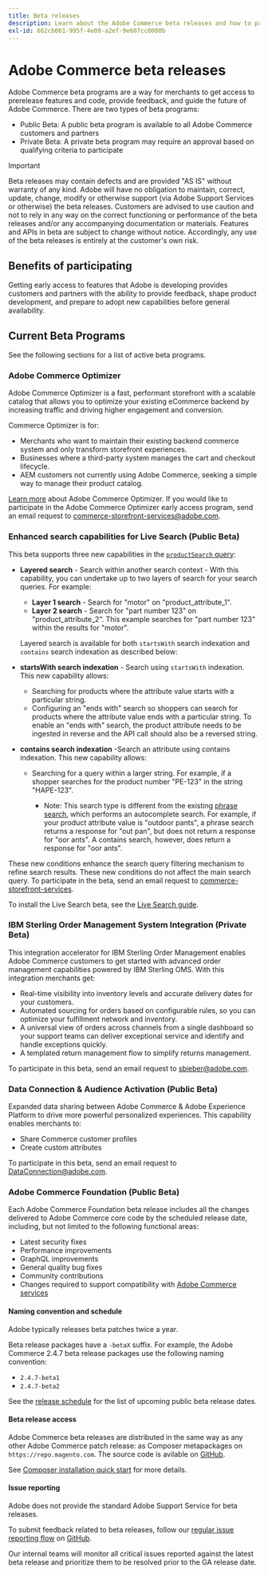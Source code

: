 ```yaml
---
title: Beta releases
description: Learn about the Adobe Commerce beta releases and how to participate.
exl-id: 662cb061-995f-4e09-a2ef-9e607cc0000b
---
```

# Adobe Commerce beta releases

Adobe Commerce beta programs are a way for merchants to get access to prerelease features and code, provide feedback, and guide the future of Adobe Commerce. There are two types of beta programs:

- Public Beta: A public beta program is available to all Adobe Commerce customers and partners
- Private Beta: A private beta program may require an approval based on qualifying criteria to participate

>[!IMPORTANT]
>
>Beta releases may contain defects and are provided "AS IS" without warranty of any kind. Adobe will have no obligation to maintain, correct, update, change, modify or otherwise support (via Adobe Support Services or otherwise) the beta releases. Customers are advised to use caution and not to rely in any way on the correct functioning or performance of the beta releases and/or any accompanying documentation or materials. Features and APIs in beta are subject to change without notice. Accordingly, any use of the beta releases is entirely at the customer's own risk.

## Benefits of participating

Getting early access to features that Adobe is developing provides customers and partners with the ability to provide feedback, shape product development, and prepare to adopt new capabilities before general availability.

## Current Beta Programs

See the following sections for a list of active beta programs.

### Adobe Commerce Optimizer

Adobe Commerce Optimizer is a fast, performant storefront with a scalable catalog that allows you to optimize your existing eCommerce backend by increasing traffic and driving higher engagement and conversion.

Commerce Optimizer is for:

- Merchants who want to maintain their existing backend commerce system and only transform storefront experiences.
- Businesses where a third-party system manages the cart and checkout lifecycle.
- AEM customers not currently using Adobe Commerce, seeking a simple way to manage their product catalog.

[Learn more](https://experienceleague.adobe.com/docs/commerce/optimizer/overview.html) about Adobe Commerce Optimizer. If you would like to participate in the Adobe Commerce Optimizer early access program, send an email request to [commerce-storefront-services@adobe.com](mailto:commerce-storefront-services@adobe.com).

### Enhanced search capabilities for Live Search (Public Beta)

This beta supports three new capabilities in the [`productSearch` query](https://developer.adobe.com/commerce/services/graphql/live-search/product-search/):

- **Layered search** - Search within another search context - With this capability, you can undertake up to two layers of search for your search queries. For example:
  
  - **Layer 1 search** - Search for "motor" on "product_attribute_1".
  - **Layer 2 search** - Search for "part number 123" on "product_attribute_2". This example searches for "part number 123" within the results for "motor".

  Layered search is available for both `startsWith` search indexation and `contains` search indexation as described below:

- **startsWith search indexation** - Search using `startsWith` indexation. This new capability allows:

  - Searching for products where the attribute value starts with a particular string.
  - Configuring an "ends with" search so shoppers can search for products where the attribute value ends with a particular string. To enable an "ends with" search, the product attribute needs to be ingested in reverse and the API call should also be a reversed string.

- **contains search indexation** -Search an attribute using contains indexation. This new capability allows:

    - Searching for a query within a larger string. For example, if a shopper searches for the product number "PE-123" in the string "HAPE-123".
        
        - Note: This search type is different from the existing [phrase search](https://developer.adobe.com/commerce/services/graphql/live-search/product-search/#phrase), which performs an autocomplete search. For example, if your product attribute value is "outdoor pants", a phrase search returns a response for "out pan", but does not return a response for "oor ants". A contains search, however, does return a response for "oor ants".

These new conditions enhance the search query filtering mechanism to refine search results. These new conditions do not affect the main search query. To participate in the beta, send an email request to [commerce-storefront-services](mailto:commerce-storefront-services@adobe.com).

To install the Live Search beta, see the [Live Search guide](https://experienceleague.adobe.com/en/docs/commerce-merchant-services/live-search/install#install-the-live-search-beta).

### IBM Sterling Order Management System Integration (Private Beta)

This integration accelerator for IBM Sterling Order Management enables Adobe Commerce customers to get started with advanced order management capabilities powered by IBM Sterling OMS. With this integration merchants get:

- Real-time visibility into inventory levels and accurate delivery dates for your customers.
- Automated sourcing for orders based on configurable rules, so you can optimize your fulfillment network and inventory.
- A universal view of orders across channels from a single dashboard so your support teams can deliver exceptional service and identify and handle exceptions quickly.
- A templated return management flow to simplify returns management.

To participate in this beta, send an email request to [sbieber@adobe.com](mailto:sbieber@adobe.com).

### Data Connection & Audience Activation (Public Beta)

Expanded data sharing between Adobe Commerce & Adobe Experience Platform to drive more powerful personalized experiences. This capability enables merchants to:

- Share Commerce customer profiles
- Create custom attributes

To participate in this beta, send an email request to [DataConnection@adobe.com](mailto:DataConnection@adobe.com).

### Adobe Commerce Foundation (Public Beta)

Each Adobe Commerce Foundation beta release includes all the changes delivered to Adobe Commerce core code by the scheduled release date, including, but not limited to the following functional areas: 

- Latest security fixes
- Performance improvements
- GraphQL improvements
- General quality bug fixes
- Community contributions
- Changes required to support compatibility with [Adobe Commerce services](https://experienceleague.adobe.com/docs/commerce-merchant-services/user-guides/home.html)

#### Naming convention and schedule

Adobe typically releases beta patches twice a year.

Beta release packages have a `-betaX` suffix. For example, the Adobe Commerce 2.4.7 beta release packages use the following naming convention:

- `2.4.7-beta1`
- `2.4.7-beta2`

See the [release schedule](schedule.md) for the list of upcoming public beta release dates.


#### Beta release access

Adobe Commerce beta releases are distributed in the same way as any other Adobe Commerce patch release: as Composer metapackages on `https://repo.magento.com`. The source code is avilable on [GitHub](https://github.com/magento/magento2).

See [Composer installation quick start](../installation/composer.md) for more details.

#### Issue reporting

Adobe does not provide the standard Adobe Support Service for beta releases.

To submit feedback related to beta releases, follow our [regular issue reporting flow](https://developer.adobe.com/commerce/contributor/guides/code-contributions/) on [GitHub](https://github.com/magento/magento2).

Our internal teams will monitor all critical issues reported against the latest beta release and prioritize them to be resolved prior to the GA release date.
